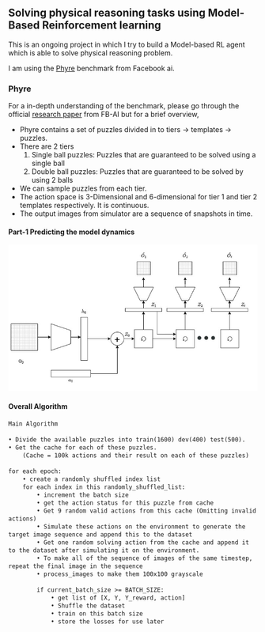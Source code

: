 ## Solving physical reasoning tasks using Model-Based Reinforcement learning

This is an ongoing project in which I try to build a Model-based RL agent which is able to solve physical reasoning problem.

I am using the [Phyre](https://phyre.ai/) benchmark from Facebook ai.

### Phyre 

For a in-depth understanding of the benchmark, please go through the official [research paper](https://arxiv.org/abs/1908.05656) from FB-AI but for a brief overview,

- Phyre contains a set of puzzles divided in to tiers -> templates -> puzzles.
- There are 2 tiers 
	1. Single ball puzzles: Puzzles that are guaranteed to be solved using a single ball
	2. Double ball puzzles: Puzzles that are guaranteed to be solved by using 2 balls
- We can sample puzzles from each tier.
- The action space is 3-Dimensional and 6-dimensional for tier 1 and tier 2 templates respectively. It is continuous.
- The output images from simulator are a sequence of snapshots in time.

#### Part-1 Predicting the model dynamics

![Sequence Prediction](/images/rnn_sequence_prediction.jpg)

#### Overall Algorithm

	Main Algorithm

	• Divide the available puzzles into train(1600) dev(400) test(500).
	• Get the cache for each of these puzzles.
		(Cache = 100k actions and their result on each of these puzzles)

	for each epoch:
		• create a randomly shuffled index list
		for each index in this randomly_shuffled_list:
			• increment the batch size
			• get the action status for this puzzle from cache
			• Get 9 random valid actions from this cache (Omitting invalid actions)
			• Simulate these actions on the environment to generate the target image sequence and append this to the dataset
			• Get one random solving action from the cache and append it to the dataset after simulating it on the environment.
			• To make all of the sequence of images of the same timestep, repeat the final image in the sequence
			• process_images to make them 100x100 grayscale
			
			if current_batch_size >= BATCH_SIZE:
				• get list of [X, Y, Y_reward, action]
				• Shuffle the dataset
				• train on this batch size
				• store the losses for use later

